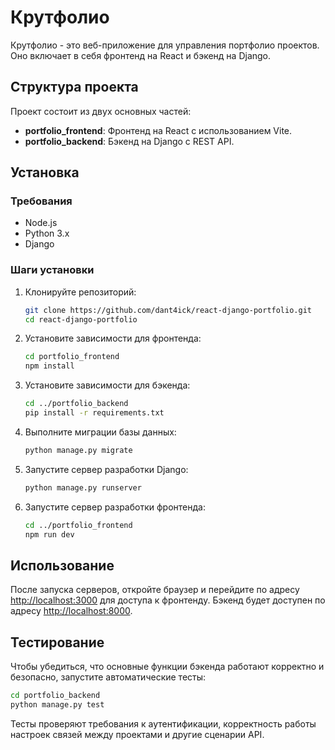 # Крутфолио

Крутфолио - это веб-приложение для управления портфолио проектов. Оно включает в себя фронтенд на React и бэкенд на Django.

## Структура проекта

Проект состоит из двух основных частей:

- **portfolio_frontend**: Фронтенд на React с использованием Vite.
- **portfolio_backend**: Бэкенд на Django с REST API.

## Установка

### Требования

- Node.js
- Python 3.x
- Django

### Шаги установки

1. Клонируйте репозиторий:

    ```sh
    git clone https://github.com/dant4ick/react-django-portfolio.git
    cd react-django-portfolio
    ```

2. Установите зависимости для фронтенда:

    ```sh
    cd portfolio_frontend
    npm install
    ```

3. Установите зависимости для бэкенда:

    ```sh
    cd ../portfolio_backend
    pip install -r requirements.txt
    ```

4. Выполните миграции базы данных:

    ```sh
    python manage.py migrate
    ```

5. Запустите сервер разработки Django:

    ```sh
    python manage.py runserver
    ```

6. Запустите сервер разработки фронтенда:

    ```sh
    cd ../portfolio_frontend
    npm run dev
    ```

## Использование

После запуска серверов, откройте браузер и перейдите по адресу [http://localhost:3000](http://localhost:3000) для доступа к фронтенду. Бэкенд будет доступен по адресу [http://localhost:8000](http://localhost:8000).

## Тестирование

Чтобы убедиться, что основные функции бэкенда работают корректно и безопасно, запустите автоматические тесты:

```sh
cd portfolio_backend
python manage.py test
```

Тесты проверяют требования к аутентификации, корректность работы настроек связей между проектами и другие сценарии API.
